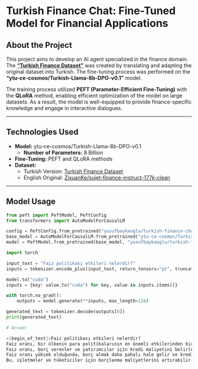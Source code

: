 # Turkish Finance Chat: Fine-Tuned Model for Financial Applications

## About the Project

This project aims to develop an AI agent specialized in the finance domain. The **[“Turkish Finance Dataset”](https://huggingface.co/datasets/yusufbaykaloglu/turkish-finance-dataset)** was created by translating and adapting the original dataset into Turkish. The fine-tuning process was performed on the **“ytu-ce-cosmos/Turkish-Llama-8b-DPO-v0.1”** model.

The training process utilized **PEFT (Parameter-Efficient Fine-Tuning)** with the **QLoRA** method, enabling efficient optimization of the model on large datasets. As a result, the model is well-equipped to provide finance-specific knowledge and engage in interactive dialogues.

---

## Technologies Used
- **Model:** ytu-ce-cosmos/Turkish-Llama-8b-DPO-v0.1  
  - **Number of Parameters:** 8 Billion
- **Fine-Tuning:** PEFT and QLoRA methods
- **Dataset:**  
  - Turkish Version: [Turkish Finance Dataset](https://huggingface.co/datasets/yusufbaykaloglu/turkish-finance-dataset)  
  - English Original: [ZixuanKe/sujet-finance-instruct-177k-clean](https://huggingface.co/datasets/ZixuanKe/sujet-finance-instruct-177k-clean)

---

## Model Usage


```python
from peft import PeftModel, PeftConfig
from transformers import AutoModelForCausalLM

config = PeftConfig.from_pretrained("yusufbaykaoglu/turkish-finance-chat")
base_model = AutoModelForCausalLM.from_pretrained("ytu-ce-cosmos/Turkish-Llama-8b-DPO-v0.1")
model = PeftModel.from_pretrained(base_model, "yusufbaykaoglu/turkish-finance-chat")
```

```python
import torch

input_text = "Faiz politikası etkileri nelerdir?"
inputs = tokenizer.encode_plus(input_text, return_tensors="pt", truncation=True)

model.to("cuda")
inputs = {key: value.to("cuda") for key, value in inputs.items()}

with torch.no_grad():
    outputs = model.generate(**inputs, max_length=128)

generated_text = tokenizer.decode(outputs[0])
print(generated_text)
```

```python
# Answer

<|begin_of_text|>Faiz politikası etkileri nelerdir?
Faiz oranı, bir ülkenin para politikalarının en önemli etkilerinden biridir. Bir merkez bankası tarafından faiz oranı belirlendiğinde, ekonomi üzerindeki etkileri derin olabilir.
Faiz oranı, borç verenler ve yatırımcılar için kredi maliyetini belirler.
Faiz oranı yüksek olduğunda, borç almak daha pahalı hale gelir ve kredi talebini azaltır.
Bu, işletmeler ve tüketiciler için borçlanma maliyetlerini artırabilir.
```




